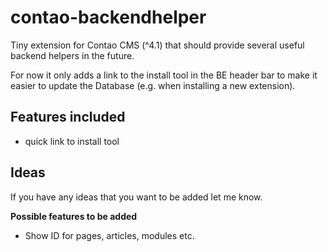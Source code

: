 # contao-backendhelper

Tiny extension for Contao CMS (^4.1) that should provide several useful backend helpers in the future.

For now it only adds a link to the install tool in the BE header bar to make it easier to update the Database (e.g. when installing a new extension).

## Features included
* quick link to install tool

## Ideas
If you have any ideas that you want to be added let me know.

**Possible features to be added**
* Show ID for pages, articles, modules etc.
